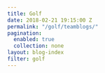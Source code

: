 ```yaml
---
title: Golf 
date: 2018-02-21 19:15:00 Z
permalink: "/golf/teamblogs/"
pagination:
  enabled: true
  collection: none
layout: blog-index
filter: golf
---
```


